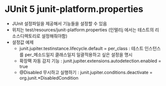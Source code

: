# JUnit 5 junit-platform.properties

- JUnit 설정파일을 제공해서 기능들을 설정할 수 있음
- 위치는 test/resources/junit-platform.properties (인텔리j 에서는 테스트의 리소스디렉토리로 설정해줘야함)
- 설정값 예제
  - junit.jupiter.testinstance.lifecycle.default = per_class : 테스트 인스턴스를 per_메소드일지 클래스일지 일괄적용하고 싶은 설정을 명시
  - 확장팩 자동 감지 기능 : junit.jupiter.extensions.autodetection.enabled = true
  - @Disabled 무시하고 실행하기 : junit.jupiter.conditions.deactivate = org.junit.*DisabledCondition